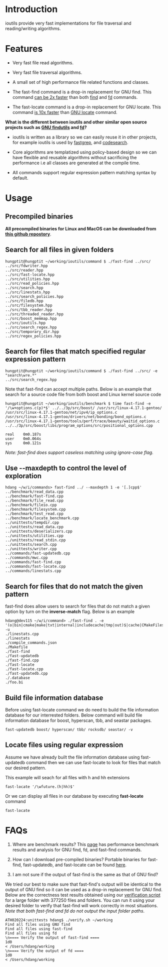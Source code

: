 # Introduction #

ioutils provide very fast implementations for file traversal and reading/writing algorithms.

# Features #

* Very fast file read algorithms.

* Very fast file traversal algorithms.

* A small set of high performance file related functions and classes.

* The fast-find command is a drop-in replacement for GNU find. This command [can be 2x faster](benchmark.md) than both [find](https://www.gnu.org/software/findutils/) and [fd](https://github.com/sharkdp/fd) commands.

* The fast-locate command is a drop-in replacement for GNU locate. This command [is 10x faster](benchmark.md) than [GNU locate](https://www.gnu.org/software/findutils/) command.

**What is the different between ioutils and other similar open source projects such as [GNU findutils](https://www.gnu.org/software/findutils/) and [fd](https://github.com/sharkdp/fd)?**

* ioutils is written as a library so we can easily reuse it in other projects, for example ioutils is used by [fastgrep](https://github.com/hungptit/fastgrep), and [codesearch](https://github.com/hungptit/tools).

* Core algorithms are templatized using policy-based design so we can have flexible and reusable algorithms without sacrificing the performance i.e all classes are generated at the compile time.

* All commands support regular expression pattern matching syntax by default.

# Usage #

## Precompiled binaries ##

**All precompiled binaries for Linux and MacOS can be downloaded from** [**this github repostory**](https://github.com/hungptit/tools).

## Search for all files in given folders ##

``` shell
hungptit@hungptit ~/working/ioutils/command $ ./fast-find ../src/
../src/fdwriter.hpp
../src/reader.hpp
../src/fast-locate.hpp
../src/utilities.hpp
../src/read_policies.hpp
../src/search.hpp
../src/linestats.hpp
../src/search_policies.hpp
../src/filedb.hpp
../src/filesystem.hpp
../src/tbb_reader.hpp
../src/threaded_reader.hpp
../src/boost_memmap.hpp
../src/ioutils.hpp
../src/search_regex.hpp
../src/temporary_dir.hpp
../src/regex_policies.hpp
```

## Search for files that match specified regular expression pattern ##

``` shell
hungptit@hungptit ~/working/ioutils/command $ ./fast-find ../src/ -e "search\wre.*"
../src/search_regex.hpp
```

Note that fast-find can accept multiple paths. Below is an example that search for a source code file from both boost and Linux kernel source code

``` shell
hungptit@hungptit ~/working/ioutils/benchmark $ time fast-find -e '/\w+options.c(p)*$' ../../3p/src/boost/ /usr/src/linux-4.17.1-gentoo/
/usr/src/linux-4.17.1-gentoo/net/ipv4/ip_options.c
/usr/src/linux-4.17.1-gentoo/drivers/net/bonding/bond_options.c
/usr/src/linux-4.17.1-gentoo/tools/perf/trace/beauty/waitid_options.c
../../3p/src/boost/libs/program_options/src/positional_options.cpp

real    0m0.187s
user    0m0.064s
sys     0m0.121s
```

*Note: fast-find does support caseless matching using ignore-case flag.*

## Use --maxdepth to control the level of exploration ##

``` shell
hdang ~/w/i/commands> fast-find ../ --maxdepth 1 -e '[.]cpp$'
../benchmark/read_data.cpp
../benchmark/fast-find.cpp
../benchmark/file_read.cpp
../benchmark/fileio.cpp
../benchmark/filesystem.cpp
../benchmark/test_read.cpp
../benchmark/locate_benchmark.cpp
../unittests/tempdir.cpp
../unittests/read_data.cpp
../unittests/deserializers.cpp
../unittests/utilities.cpp
../unittests/read_stdin.cpp
../unittests/search.cpp
../unittests/writer.cpp
../commands/fast-updatedb.cpp
../commands/mwc.cpp
../commands/fast-find.cpp
../commands/fast-locate.cpp
../commands/linestats.cpp
```

## Search for files that do not match the given pattern ##
fast-find does allow users to search for files that do not match a given option by turn on the **inverse-match** flag. Below is an example
``` shell
hdang@dev115 ~/w/i/command> ./fast-find . -e '(o|bin|cmake|make|txt|internal|includecache|tmp|out)$|cache|CMakeFiles' -u
./linestats.cpp
./linestats
./compile_commands.json
./Makefile
./fast-find
./fast-updatedb
./fast-find.cpp
./fast-locate
./fast-locate.cpp
./fast-updatedb.cpp
./.database
./foo.bi
```

## Build file information database ##
Before using fast-locate command we do need to build the file information database for our interrested folders.  Below command will build file information database for boost, hyperscan, tbb, and seastar packages.

``` shell
fast-updatedb boost/ hyperscan/ tbb/ rocksdb/ seastar/ -v
```
## Locate files using regular expression ##

Assume we have already built the file information database using fast-updatedb command then we can use fast-locate to look for files that match our desired pattern.

This example will seach for all files with h and hh extensions

``` shell
fast-locate '/\wfuture.(h|hh)$'
```

Or we can display all files in our database by executing **fast-locate** command

``` shell
fast-locate
```

# FAQs

1. Where are benchmark results? 
This [page](benchmark.md) has performance benchmark results and analysis for GNU find, fd, and fast-find commands.

2. How can I download pre-compiled binaries? 
Portable binaries for fast-find, fast-updatedb, and fast-locate can be found [here](https://github.com/hungptit/tools).

3. I am not sure if the output of fast-find is the same as that of GNU find?

We tried our best to make sure that fast-find's output will be identical to the output of GNU find so it can be used as a drop-in replacement for GNU find. Below are the correctness test results obtained using our [verification script](https://github.com/hungptit/ioutils/blob/master/unittests/verify.sh) for a large folder with 377250 files and folders. You can run it using your desired folder to verify that fast-find will work correctly in most situations. *Note that both fast-find and fd do not output the input folder paths*.

``` shell
ATH020224:unittests hdang$ ./verify.sh ~/working
Find all files using GNU find
Find all files using fast-find
Find all files using fd
\n==== Verify the output of fast-find ====
1d0
< /Users/hdang/working
\n==== Verify the output of fd ====
1d0
< /Users/hdang/working
```

